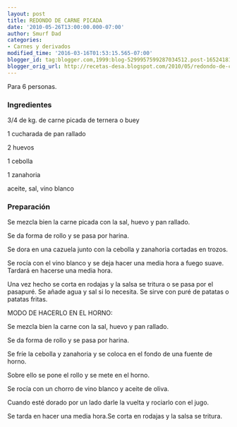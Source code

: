 ```yaml
---
layout: post
title: REDONDO DE CARNE PICADA
date: '2010-05-26T13:00:00.000-07:00'
author: Smurf Dad
categories:
- Carnes y derivados
modified_time: '2016-03-16T01:53:15.565-07:00'
blogger_id: tag:blogger.com,1999:blog-5299957599287034512.post-1652418181102963592
blogger_orig_url: http://recetas-desa.blogspot.com/2010/05/redondo-de-carne-picada.html
---
```


Para 6 personas.

<h3>Ingredientes</h3>


3/4 de kg. de carne picada de ternera o buey

1 cucharada de pan rallado

2 huevos

1 cebolla

1 zanahoria

aceite, sal, vino blanco

<h3>Preparaci&oacute;n</h3>


Se mezcla bien la carne picada con la sal, huevo y pan rallado.

Se da forma de rollo y se pasa por harina.

Se dora en una cazuela junto con la cebolla y zanahoria cortadas en trozos.

Se roc&iacute;a con el vino blanco y se deja hacer una media hora a fuego suave. Tardar&aacute; en hacerse una media hora.

Una vez hecho se corta en rodajas y la salsa se tritura o se pasa por el pasapur&eacute;. Se a&ntilde;ade agua y sal si lo necesita. Se sirve con pur&eacute; de patatas o patatas fritas.

MODO DE HACERLO EN EL HORNO:

Se mezcla bien la carne con la sal, huevo y pan rallado.

Se da forma de rollo y se pasa por harina.

Se fr&iacute;e la cebolla y zanahoria y se coloca en el fondo de una fuente de horno.

Sobre ello se pone el rollo y se mete en el horno.

Se roc&iacute;a con un chorro de vino blanco y aceite de oliva.

Cuando est&eacute; dorado por un lado darle la vuelta y rociarlo con el jugo.

Se tarda en hacer una media hora.Se corta en rodajas y la salsa se tritura.

